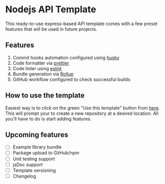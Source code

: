 # Nodejs API Template

This ready-to-use express-based API template comes with a few preset features that will be used in future projects.

## Features

1. Commit hooks automation configured using [husky](https://www.npmjs.com/package/husky)
2. Code formatter via [prettier](https://www.npmjs.com/package/prettier)
3. Code linter using [eslint](https://www.npmjs.com/package/eslint)
4. Bundle generation via [Rollup](https://npm.im/rollup)
5. GitHub workflow configured to check successful builds

## How to use the template

Easiest way is to click on the green "Use this template" button from [here](https://github.com/learn-with-me/nodejs-api-template). This will prompt your to create a new repository at a desired location. All you'll have to do is start adding features.

## Upcoming features

- [ ] Example library bundle
- [ ] Package upload to GitHub/npm
- [ ] Unit testing support
- [ ] jsDoc support
- [ ] Template versioning
- [ ] Changelog
